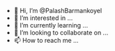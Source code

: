 - 👋 Hi, I’m @PalashBarmankoyel
- 👀 I’m interested in ...
- 🌱 I’m currently learning ...
- 💞️ I’m looking to collaborate on ...
- 📫 How to reach me ...

<!---
PalashBarmankoyel/PalashBarmankoyel is a ✨ special ✨ repository because its `README.md` (this file) appears on your GitHub profile.
You can click the Preview link to take a look at your changes.
--->

